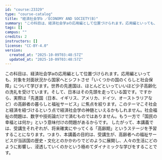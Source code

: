 ```yaml
---
id: "course:23329"
type: "course-catalog"
title: "経済社会学b ／ECONOMY AND SOCIETY(B)"
summary: "この科目は、経済社会学aの応用編として位置づけられます。応用編といっても、対象を対面状況から国家へとシフトさせ「いくつかの国のくらしと社会保障」について学びます。世界の先進国は、ほとんどといっていいほど少子高齢化の洗礼を受けています。そして…"
tags: []
campus: ""
credits: 2
instructors: []
license: "CC-BY-4.0"
version:
  created_at: "2025-10-09T03:48:57Z"
  updated_at: "2025-10-09T03:48:57Z"
---
```

この科目は、経済社会学aの応用編として位置づけられます。応用編といっても、対象を対面状況から国家へとシフトさせ「いくつかの国のくらしと社会保障」について学びます。世界の先進国は、ほとんどといっていいほど少子高齢化の洗礼を受けています。そして、日本はその先頭を走っている国です。ですから、実際は「先進国（日本、イギリス、アメリカ、ドイツ、オーストラリアなど）の高齢者の暮らしと福祉サービス」に焦点を絞ります。このテーマこそ社会と経済を紐づけるという点で経済社会学の神髄といえるかもしれません。社会福祉の問題は、数字や技術論だけで済むものではありません。もう一方で「国民の幸福とは何か」という意味付けの問題があるからです。 したがって、本講義では、受講生それぞれが、将来確実にやってくる「高齢期」というステージを予習することになります。つまり、本講義の目的は、受講生が、高齢者への福祉サービスが当該国の歴史・文化とのかかわりでどのように展開し、人々の生活にどのように影響し、浸透していくのかという極めてダイナミックな学びをすることです。
